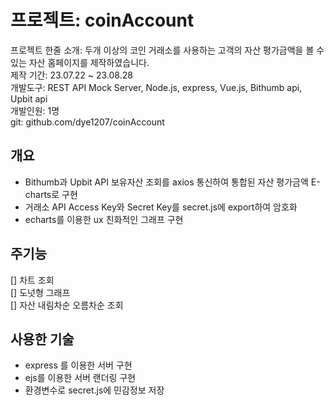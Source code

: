 # 프로젝트: coinAccount
프로젝트 한줄 소개: 두개 이상의 코인 거래소를 사용하는 고객의 자산 평가금액을 볼 수 있는 자산 홈페이지를 제작하였습니다.  
제작 기간: 23.07.22 ~ 23.08.28  
개발도구: REST API Mock Server, Node.js, express, Vue.js, Bithumb api, Upbit api  
개발인원: 1명    
git: github.com/dye1207/coinAccount   

## 개요
- Bithumb과 Upbit API 보유자산 조회를 axios 통신하여 통합된 자산 평가금액 E-charts로 구현  
- 거래소 API Access Key와 Secret Key를 secret.js에 export하여 암호화  
- echarts를 이용한 ux 친화적인 그래프 구현  

## 주기능   
[] 차트 조회  
[] 도넛형 그래프  
[] 자산 내림차순 오름차순 조회
   
## 사용한 기술      
* express 를 이용한 서버 구현   
* ejs를 이용한 서버 랜더링 구현
* 환경변수로 secret.js에 민감정보 저장
